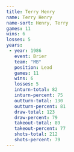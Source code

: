 ```yaml
---
title: Terry Henry
name: Terry Henry
name-sort: Henry, Terry
games: 11
wins: 6
losses: 5
years:
 - year: 1986
   event: Brier
   team: "MB"
   position: Lead
   games: 11
   wins: 6
   losses: 5
   inturn-total: 82
   inturn-percent: 75
   outturn-total: 130
   outturn-percent: 81
   draw-total: 123
   draw-percent: 79
   takeout-total: 89
   takeout-percent: 77
   shots-total: 212
   shots-percent: 79
---
```


